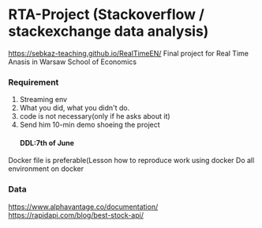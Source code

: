 # RTA-Project (Stackoverflow / stackexchange data analysis)
https://sebkaz-teaching.github.io/RealTimeEN/
Final project for Real Time Anasis in Warsaw School of Economics

### Requirement
1. Streaming env
2. What you did, what you didn't do.
3. code is not necessary(only if he asks about it)
4. Send him 10-min demo shoeing the project
    #### DDL:7th of June
Docker file is preferable(Lesson how to reproduce work using docker
Do all environment on docker

### Data
https://www.alphavantage.co/documentation/
https://rapidapi.com/blog/best-stock-api/



